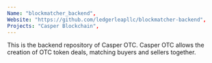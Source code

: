 ```yaml
---
Name: "blockmatcher_backend",
Website: "https://github.com/ledgerleapllc/blockmatcher-backend",
Projects: "Casper Blockchain",
---
```

<!--lang:en--> 
This is the backend repository of Casper OTC. Casper OTC allows the creation of OTC token deals, matching buyers and sellers together.
<!--lang:es--] 
test
<!--lang:de--] 
test
<!--lang:fr--] 
test
<!--lang:pl--] 
test
<!--lang:uk--] 
test
[!--lang:*-->  

